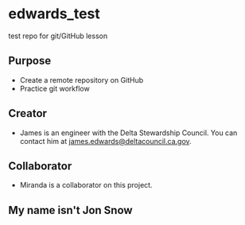 # edwards_test
test repo for git/GitHub lesson

## Purpose
- Create a remote repository on GitHub
- Practice git workflow

## Creator
- James is an engineer with the Delta Stewardship Council. You can contact him at [james.edwards@deltacouncil.ca.gov](mailto:james.edwards@deltacouncil.ca.gov).

## Collaborator

- Miranda is a collaborator on this project.

## My name isn't Jon Snow


